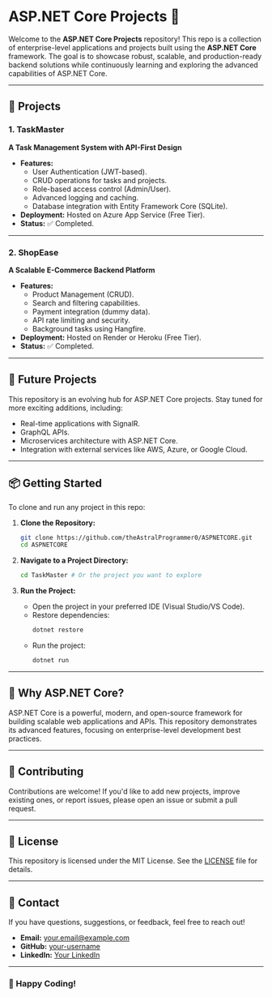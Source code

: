 # ASP.NET Core Projects 🚀  

Welcome to the **ASP.NET Core Projects** repository! This repo is a collection of enterprise-level applications and projects built using the **ASP.NET Core** framework. The goal is to showcase robust, scalable, and production-ready backend solutions while continuously learning and exploring the advanced capabilities of ASP.NET Core.  

---

## 📝 Projects  

### 1. **TaskMaster**  
**A Task Management System with API-First Design**  
- **Features:**  
  - User Authentication (JWT-based).  
  - CRUD operations for tasks and projects.  
  - Role-based access control (Admin/User).  
  - Advanced logging and caching.  
  - Database integration with Entity Framework Core (SQLite).  
- **Deployment:** Hosted on Azure App Service (Free Tier).  
- **Status:** ✅ Completed.  

---

### 2. **ShopEase**  
**A Scalable E-Commerce Backend Platform**  
- **Features:**  
  - Product Management (CRUD).  
  - Search and filtering capabilities.  
  - Payment integration (dummy data).  
  - API rate limiting and security.  
  - Background tasks using Hangfire.  
- **Deployment:** Hosted on Render or Heroku (Free Tier).  
- **Status:** ✅ Completed.  

---

## 🚧 Future Projects  
This repository is an evolving hub for ASP.NET Core projects. Stay tuned for more exciting additions, including:  
- Real-time applications with SignalR.  
- GraphQL APIs.  
- Microservices architecture with ASP.NET Core.  
- Integration with external services like AWS, Azure, or Google Cloud.  

---

## 📦 Getting Started  

To clone and run any project in this repo:  

1. **Clone the Repository:**  
   ```bash  
   git clone https://github.com/theAstralProgrammer0/ASPNETCORE.git  
   cd ASPNETCORE  
   ```  

2. **Navigate to a Project Directory:**  
   ```bash  
   cd TaskMaster # Or the project you want to explore  
   ```  

3. **Run the Project:**  
   - Open the project in your preferred IDE (Visual Studio/VS Code).  
   - Restore dependencies:  
     ```bash  
     dotnet restore  
     ```  
   - Run the project:  
     ```bash  
     dotnet run  
     ```  

---

## 🌟 Why ASP.NET Core?  

ASP.NET Core is a powerful, modern, and open-source framework for building scalable web applications and APIs. This repository demonstrates its advanced features, focusing on enterprise-level development best practices.  

---

## 🤝 Contributing  

Contributions are welcome! If you'd like to add new projects, improve existing ones, or report issues, please open an issue or submit a pull request.  

---

## 📄 License  

This repository is licensed under the MIT License. See the [LICENSE](LICENSE) file for details.  

---

## 📧 Contact  

If you have questions, suggestions, or feedback, feel free to reach out!  
- **Email:** your.email@example.com  
- **GitHub:** [your-username](https://github.com/your-username)  
- **LinkedIn:** [Your LinkedIn](https://linkedin.com/in/your-linkedin)  

---

### 🌌 Happy Coding!
